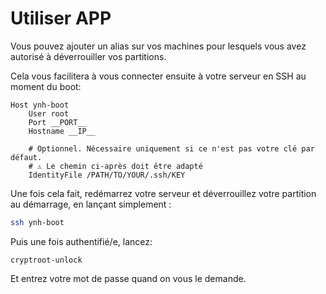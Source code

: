 # Utiliser __APP__

Vous pouvez ajouter un alias sur vos machines pour
lesquels vous avez autorisé à déverrouiller vos partitions.

Cela vous facilitera à vous connecter ensuite à
votre serveur en SSH au moment du boot:

```
Host ynh-boot
    User root
    Port __PORT__
    Hostname __IP__

    # Optionnel. Nécessaire uniquement si ce n'est pas votre clé par défaut.
    # ⚠️ Le chemin ci-après doit être adapté
    IdentityFile /PATH/TO/YOUR/.ssh/KEY
```

Une fois cela fait, redémarrez votre serveur et déverrouillez
votre partition au démarrage, en lançant simplement :

```bash
ssh ynh-boot
```

Puis une fois authentifié/e, lancez:
```
cryptroot-unlock
```

Et entrez votre mot de passe quand on vous le demande.
